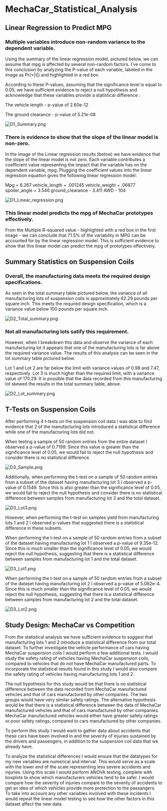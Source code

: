 # MechaCar_Statistical_Analysis
## Linear Regression to Predict MPG

### Multiple variables introduce non-random variance to the dependent variable.

  Using the summary of the linear regression model, pictured below, we can assume that mpg is affected by several non-random factors. I’ve come to this conclusion by analyzing the P-value of each variable, labeled in the image as Pr(>|t|) and highlighted in a red box.

  According to these P-values, assuming that the significance level is equal to 0.05, we have sufficient evidence to reject a null hypothesis and acknowledge that these variables provide a statistical difference :

The vehicle length - p-value of 2.60e-12

The ground clearance - p-value of 5.21e-08

![D1_Summary.png](Resources/D1_Summary.png)

### There is evidence to show that the slope of the linear model is non-zero.

  In the image of the Linear regression results (below) we have evidence that the slope of the linear model is not zero. Each variable contributes a coefficient value representing the impact that the variable has on the dependent variable, mpg. Plugging the coefficient values into the linear regression equation gives the following linear regression model:

Mpg = 6.267 vehicle_length + .001245 vehicle_weight + .06877 spoiler_angle + 3.546 ground_clearance - 3.411 AWD - 104

![D1_Linear_regression.png](Resources/D1_Linear_regression.png)


### This linear model predicts the mpg of MechaCar prototypes effectively.

  From the Multiple R-squared value - highlighted with a red box in the first image - we can conclude that 71.5% of the variability in MPG can be accounted for by the linear regression model. This is sufficient evidence to show that this linear model can predict the mpg of prototypes effectively. 


## Summary Statistics on Suspension Coils

### Overall, the manufacturing data meets the required design specifications.

  As seen in the total summary table pictured below, the variance of all manufacturing lots of suspension coils is approximately 62.29 pounds per square inch. This meets the required design specification, which is a variance value below 100 pounds per square inch.

![D2_Total_summary.png](Resources/D2_Total_summary.png)

### Not all manufacturing lots satify this requirement. 

  However, when I breakdown this data and observe the variance of each manufacturing lot it appears that one of the manufacturing lots is far above the required variance value. The results of this analysis can be seen in the lot summary table pictured below. 

  Lot 1 and Lot 2 are far below the limit with variance values of 0.98 and 7.47, respectively. 
  Lot 3 is much higher than the required limit, with a variance value of 170.29. It is possible that the data recorded from this manufacturing lot skewed the results in the total summary table, above. 

![D2_Lot_summary.png](Resources/D2_Lot_summary.png)

## T-Tests on Suspension Coils

  After performing 4 t-tests on the suspension coil data I was able to find evidence that 2 of the manufacturing lots  introduced a statistical difference while one of the manufacturing lots did not. 

  When testing a sample of 50 random entries from the entire dataset I observed a p-value of 0.7199. Since this value is greater than the significance level of 0.05, we would fail to reject the null hypothesis and consider there is no statistical difference.

![D3_Sample.png](Resources/D3_Sample.png)

  Additionally, when performing the t-test on a sample of 50 random entries from a subset of the dataset having manufacturing lot 3 I observed a p-value of 0.1549. Since this is also greater than the significance level of 0.05, we would fail to reject the null hypothesis and consider there is no statistical difference between samples from manufacturing lot 3 and the total dataset.

![D3_Lot3.png](Resources/D3_Lot3.png)

  However, when performing the t-test on samples yield from manufacturing lots 1 and 2 I observed p-values that suggested there is a statistical difference in these subsets.

  When performing the t-test on a sample of 50 random entries from a subset of the dataset having manufacturing lot 1 I observed a p-value of 9.35e-12. Since this is much smaller than the significance level of 0.05, we would reject the null hypothesis, suggesting that there is a statistical difference between samples from manufacturing lot 1 and the total dataset.

![D3_Lot1.png](Resources/D3_Lot1.png)

  When performing the t-test on a sample of 50 random entries from a subset of the dataset having manufacturing lot 2 I observed a p-value of 5.082e-4. Since this is much smaller than the significance level of 0.05, we would reject the null hypothesis, suggesting that there is a statistical difference between samples from manufacturing lot 2 and the total dataset.

![D3_Lot2.png](Resources/D3_Lot2.png)


## Study Design: MechaCar vs Competition

  From the statistical analysis we have sufficient evidence to suggest that manufacturing lots 1 and 2 introduce a statistical difference from our total dataset. To further investigate the vehicle performance of cars having MechaCar suspension coils I would perform a few additional tests. 
I would study the safety rating of vehicles having MechaCar suspension coils, compared to vehicles that do not have MechaCar manufactured parts. To incorporate the statistical results found in this study I would also compare the safety rating of vehicles having manufacturing lots 1 and 2.

  The null hypothesis for this study would be that there is no statistical difference between the data recorded from  MechaCar manufactured vehicles and that of cars manufactured by other companies. The two groups would have very similar safety ratings. 
  The alternative hypothesis would be that there is a statistical difference between the data of MechaCar manufactured vehicles and that of cars manufactured by other companies. MechaCar manufactured vehicles would either have greater safety ratings or poor safety ratings, compared to cars manufactured by other companies. 

  To perform this study I would want to gather data about accidents that these cars have been involved in and the severity of injuries sustained by the drivers and passengers, in addition to the suspension coil data that we already have. 

  To analyze the statistical differences I would ensure that the datatypes for my new variables are numerical and interval. This would serve as a scale with the lower end of the scale representing less severe accidents and injuries. Using this scale I would perform ANOVA testing, complete with boxplots to show which manufacturers vehicles tend to be safer. I would compare how the severity of injuries compare to the severity of accidents to get an idea of which vehicles provide more protection to the passangers.  
  To take into account any other variables involved with these incidents I would repeat the linear model testing to see how the other factors in this dataset affect the new data. 
